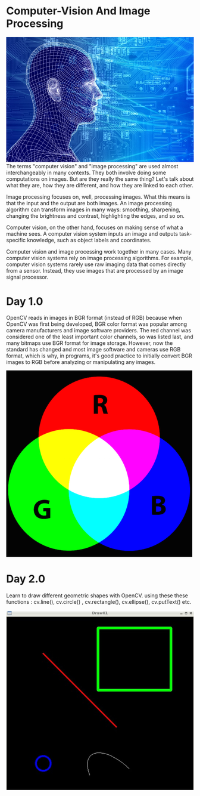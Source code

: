 # Computer-Vision And Image Processing

![](assests/neural_networking.jpg)<br>
The terms "computer vision" and "image processing" are used almost interchangeably in many contexts. They both involve doing some computations on images. But are they really the same thing? Let's talk about what they are, how they are different, and how they are linked to each other.


Image processing focuses on, well, processing images. What this means is that the input and the output are both images. An image processing algorithm can transform images in many ways: smoothing, sharpening, changing the brightness and contrast, highlighting the edges, and so on.

Computer vision, on the other hand, focuses on making sense of what a machine sees. A computer vision system inputs an image and outputs task-specific knowledge, such as object labels and coordinates.

Computer vision and image processing work together in many cases. Many computer vision systems rely on image processing algorithms. For example, computer vision systems rarely use raw imaging data that comes directly from a sensor. Instead, they use images that are processed by an image signal processor.

# Day 1.0
OpenCV reads in images in BGR format (instead of RGB) because when OpenCV was first being developed, BGR color format was popular among camera manufacturers and image software providers. The red channel was considered one of the least important color channels, so was listed last, and many bitmaps use BGR format for image storage. However, now the standard has changed and most image software and cameras use RGB format, which is why, in programs, it's good practice to initially convert BGR images to RGB before analyzing or manipulating any images.

![](assests/rgb.png)

# Day 2.0
Learn to draw different geometric shapes with OpenCV.
using these these functions : cv.line(), cv.circle() , cv.rectangle(), cv.ellipse(), cv.putText() etc.


![](assests/meccanismo-complesso-opencv-draw-circle-and-ellipses.jpg)
